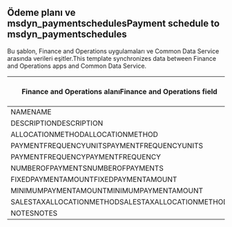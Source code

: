 ## <a name="payment-schedule-to-msdyn_paymentschedules"></a><span data-ttu-id="12ce6-101">Ödeme planı ve msdyn_paymentschedules</span><span class="sxs-lookup"><span data-stu-id="12ce6-101">Payment schedule to msdyn_paymentschedules</span></span>

<span data-ttu-id="12ce6-102">Bu şablon, Finance and Operations uygulamaları ve Common Data Service arasında verileri eşitler.</span><span class="sxs-lookup"><span data-stu-id="12ce6-102">This template synchronizes data between Finance and Operations apps and Common Data Service.</span></span>

<span data-ttu-id="12ce6-103">Finance and Operations alanı</span><span class="sxs-lookup"><span data-stu-id="12ce6-103">Finance and Operations field</span></span> | <span data-ttu-id="12ce6-104">Eşleme türü</span><span class="sxs-lookup"><span data-stu-id="12ce6-104">Map type</span></span> | <span data-ttu-id="12ce6-105">Diğer Dynamics 365 alanı</span><span class="sxs-lookup"><span data-stu-id="12ce6-105">Other Dynamics 365 field</span></span> | <span data-ttu-id="12ce6-106">Varsayılan değer</span><span class="sxs-lookup"><span data-stu-id="12ce6-106">Default value</span></span>
---|---|---|---
<span data-ttu-id="12ce6-107">NAME</span><span class="sxs-lookup"><span data-stu-id="12ce6-107">NAME</span></span> | = | <span data-ttu-id="12ce6-108">msdyn_name</span><span class="sxs-lookup"><span data-stu-id="12ce6-108">msdyn_name</span></span> | 
<span data-ttu-id="12ce6-109">DESCRIPTION</span><span class="sxs-lookup"><span data-stu-id="12ce6-109">DESCRIPTION</span></span> | = | <span data-ttu-id="12ce6-110">msdyn_description</span><span class="sxs-lookup"><span data-stu-id="12ce6-110">msdyn_description</span></span> | 
<span data-ttu-id="12ce6-111">ALLOCATIONMETHOD</span><span class="sxs-lookup"><span data-stu-id="12ce6-111">ALLOCATIONMETHOD</span></span> | >< | <span data-ttu-id="12ce6-112">msdyn_allocationmethod</span><span class="sxs-lookup"><span data-stu-id="12ce6-112">msdyn_allocationmethod</span></span> | 
<span data-ttu-id="12ce6-113">PAYMENTFREQUENCYUNITS</span><span class="sxs-lookup"><span data-stu-id="12ce6-113">PAYMENTFREQUENCYUNITS</span></span> | >< | <span data-ttu-id="12ce6-114">msdyn_paymentfrequencyunit</span><span class="sxs-lookup"><span data-stu-id="12ce6-114">msdyn_paymentfrequencyunit</span></span> | 
<span data-ttu-id="12ce6-115">PAYMENTFREQUENCY</span><span class="sxs-lookup"><span data-stu-id="12ce6-115">PAYMENTFREQUENCY</span></span> | = | <span data-ttu-id="12ce6-116">msdyn_paymentfrequency</span><span class="sxs-lookup"><span data-stu-id="12ce6-116">msdyn_paymentfrequency</span></span> | 
<span data-ttu-id="12ce6-117">NUMBEROFPAYMENTS</span><span class="sxs-lookup"><span data-stu-id="12ce6-117">NUMBEROFPAYMENTS</span></span> | = | <span data-ttu-id="12ce6-118">msdyn_numberofpayments</span><span class="sxs-lookup"><span data-stu-id="12ce6-118">msdyn_numberofpayments</span></span> | 
<span data-ttu-id="12ce6-119">FIXEDPAYMENTAMOUNT</span><span class="sxs-lookup"><span data-stu-id="12ce6-119">FIXEDPAYMENTAMOUNT</span></span> | = | <span data-ttu-id="12ce6-120">msdyn_fixedpaymentamount</span><span class="sxs-lookup"><span data-stu-id="12ce6-120">msdyn_fixedpaymentamount</span></span> | 
<span data-ttu-id="12ce6-121">MINIMUMPAYMENTAMOUNT</span><span class="sxs-lookup"><span data-stu-id="12ce6-121">MINIMUMPAYMENTAMOUNT</span></span> | = | <span data-ttu-id="12ce6-122">msdyn_minimumpaymentamount</span><span class="sxs-lookup"><span data-stu-id="12ce6-122">msdyn_minimumpaymentamount</span></span> | 
<span data-ttu-id="12ce6-123">SALESTAXALLOCATIONMETHOD</span><span class="sxs-lookup"><span data-stu-id="12ce6-123">SALESTAXALLOCATIONMETHOD</span></span> | >< | <span data-ttu-id="12ce6-124">msdyn_salestaxallocationmethod</span><span class="sxs-lookup"><span data-stu-id="12ce6-124">msdyn_salestaxallocationmethod</span></span> | 
<span data-ttu-id="12ce6-125">NOTES</span><span class="sxs-lookup"><span data-stu-id="12ce6-125">NOTES</span></span> | = | <span data-ttu-id="12ce6-126">msdyn_note</span><span class="sxs-lookup"><span data-stu-id="12ce6-126">msdyn_note</span></span> | 
